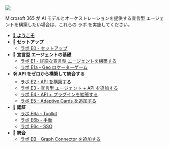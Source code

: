 <div class="cc-lab-toc e-path">
    <img src="/copilot-camp/assets/images/path-icons/E-path-heading.png"></img>
    <div>
        <p>Microsoft 365 が AI モデルとオーケストレーションを提供する宣言型 エージェントを構築したい場合は、これらの ラボ を実施してください。</p>
        <ul id="lab-toc">
            <li><strong><a href="/copilot-camp/pages/extend-m365-copilot/index">🏁 ようこそ</a></strong></li>
            <li><strong>🔧 セットアップ</strong>
                <ul>
                    <li><a href="/copilot-camp/pages/extend-m365-copilot/00-prerequisites">ラボ E0 - セットアップ</a></li>
                </ul>
            </li>
            <li><strong>🧰 宣言型 エージェントの基礎</strong>
                <ul>
                    <li><a href="/copilot-camp/pages/extend-m365-copilot/01-typespec-declarative-agent">ラボ E1 - 詳細な宣言型 エージェントを構築する</a>
                    </li>
                    <li><a href="/copilot-camp/pages/extend-m365-copilot/01a-geolocator">ラボ E1a - Geo ロケーターゲーム</a></li>
                </ul>
            </li>
            <li><strong>🛠️ API をゼロから構築して統合する</strong>
                <ul>
                    <li><a href="/copilot-camp/pages/extend-m365-copilot/02-build-the-api">ラボ E2 - API を構築する</a></li>
                    <li><a href="/copilot-camp/pages/extend-m365-copilot/03-add-declarative-agent">ラボ E3 - 宣言型 エージェント + API を追加する</a></li>
                    <li><a href="/copilot-camp/pages/extend-m365-copilot/04-enhance-api-plugin">ラボ E4 - API + プラグインを拡張する</a></li>
                    <li><a href="/copilot-camp/pages/extend-m365-copilot/05-add-adaptive-card">ラボ E5 - Adaptive Cards を追加する</a></li>
                </ul>
            </li>
            <li><strong>🔐 認証</strong>
                <ul>
                    <li><a href="/copilot-camp/pages/extend-m365-copilot/06a-add-authentication-ttk">ラボ E6a - Toolkit</a></li>
                    <li><a href="/copilot-camp/pages/extend-m365-copilot/06b-add-authentication">ラボ E6b - 手動</a></li>
                    <li><a href="/copilot-camp/pages/extend-m365-copilot/06c-add-sso">ラボ E6c - SSO</a></li>
                </ul>
            </li>
            <li><strong>🔌 統合</strong>
                <ul>
                    <li><a href="/copilot-camp/pages/extend-m365-copilot/07-add-graphconnector">ラボ EB - Graph Connector を追加する</a></li>
                </ul>
            </li>
        </ul>
    </div>
</div>

<script>
(() => {

// This script decorates the table of contents with a "you are here" indicator.
const toc = document.getElementsByClassName('cc-lab-toc');
for (const div of toc) {
    const lis = div.querySelectorAll('li');
    for (const li of lis) {
        const anchor = li.querySelector('a');
        if (anchor) {            // Get the last segment of the current URL path
            const currentPath = window.location.pathname.slice(0, -1).split('/').pop();

            // Get the last segment of the link path
            const linkPath = anchor.getAttribute('href').split('/').pop().replace('.md', '');

            // Compare the last segments
            if (currentPath === linkPath) {
                const existingSpan = document.querySelector('span.you-are-here');
                if (existingSpan) {
                    existingSpan.remove();
                }
                const span = document.createElement("span");
                span.innerHTML = "YOU&nbsp;ARE&nbsp;HERE";
                span.className = "you-are-here";
                li.appendChild(span);
            }
        }
    }
}
})();
</script>